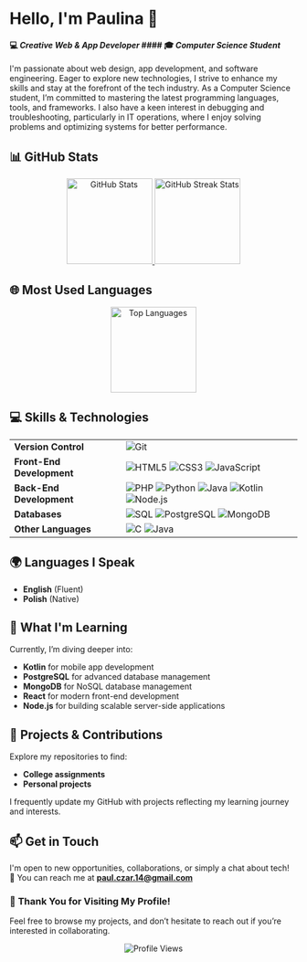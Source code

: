 # Hello, I'm Paulina 👋

#### 💻 *Creative Web & App Developer*                                                            #### 🎓 *Computer Science Student*

I'm passionate about web design, app development, and software engineering. Eager to explore new technologies, I strive to enhance my skills and stay at the forefront of the tech industry. As a Computer Science student, I’m committed to mastering the latest programming languages, tools, and frameworks. I also have a keen interest in debugging and troubleshooting, particularly in IT operations, where I enjoy solving problems and optimizing systems for better performance.


## 📊 **GitHub Stats**

<div align="center">
<a href="https://github.com/PaulinaCzarnota">
  <img src="https://github-readme-stats.vercel.app/api?username=PaulinaCzarnota&show_icons=true&theme=radical" alt="GitHub Stats" height="150"/>
  <img src="https://github-readme-streak-stats.herokuapp.com/?user=PaulinaCzarnota&theme=radical" alt="GitHub Streak Stats" height="150"/>
</a>
</div>


## 🌐 **Most Used Languages**

<div align="center">
  <a href="https://github.com/PaulinaCzarnota">
    <img src="https://github-readme-stats.vercel.app/api/top-langs/?username=PaulinaCzarnota&layout=compact&theme=radical" alt="Top Languages" height="150"/>
  </a>
</div>


## 💻 **Skills & Technologies**

<table>
  <tr>
    <td><strong>Version Control</strong></td>
    <td><img src="https://img.shields.io/badge/Git-F05032?style=flat&logo=git&logoColor=white" alt="Git"/></td>
  </tr>
  <tr>
    <td><strong>Front-End Development</strong></td>
    <td>
      <img src="https://img.shields.io/badge/HTML5-E34F26?style=flat&logo=html5&logoColor=white" alt="HTML5"/>
      <img src="https://img.shields.io/badge/CSS3-1572B6?style=flat&logo=css3&logoColor=white" alt="CSS3"/>
      <img src="https://img.shields.io/badge/JavaScript-F7DF1E?style=flat&logo=javascript&logoColor=black" alt="JavaScript"/>
    </td>
  </tr>
  <tr>
    <td><strong>Back-End Development</strong></td>
    <td>
      <img src="https://img.shields.io/badge/PHP-777BB4?style=flat&logo=php&logoColor=white" alt="PHP"/>
      <img src="https://img.shields.io/badge/Python-3776AB?style=flat&logo=python&logoColor=white" alt="Python"/>
      <img src="https://img.shields.io/badge/Java-007396?style=flat&logo=openjdk&logoColor=white" alt="Java"/>
      <img src="https://img.shields.io/badge/Kotlin-0095D5?style=flat&logo=kotlin&logoColor=white" alt="Kotlin"/>
      <img src="https://img.shields.io/badge/Node.js-339933?style=flat&logo=nodedotjs&logoColor=white" alt="Node.js"/>
    </td>
  </tr>
  <tr>
    <td><strong>Databases</strong></td>
    <td>
      <img src="https://img.shields.io/badge/SQL-003B57?style=flat&logo=postgresql&logoColor=white" alt="SQL"/>
      <img src="https://img.shields.io/badge/PostgreSQL-4169E1?style=flat&logo=postgresql&logoColor=white" alt="PostgreSQL"/>
      <img src="https://img.shields.io/badge/MongoDB-47A248?style=flat&logo=mongodb&logoColor=white" alt="MongoDB"/>
    </td>
  </tr>
  <tr>
    <td><strong>Other Languages</strong></td>
    <td>
      <img src="https://img.shields.io/badge/C-A8B9CC?style=flat&logo=c&logoColor=black" alt="C"/>
      <img src="https://img.shields.io/badge/Java-ED8B00?style=flat&logo=oracle&logoColor=black" alt="Java"/>
    </td>
  </tr>
</table>


## 🌍 **Languages I Speak**

- **English** (Fluent)  
- **Polish** (Native)


## 🌱 **What I'm Learning**

Currently, I’m diving deeper into:

- **Kotlin** for mobile app development  
- **PostgreSQL** for advanced database management  
- **MongoDB** for NoSQL database management  
- **React** for modern front-end development  
- **Node.js** for building scalable server-side applications


## 📂 **Projects & Contributions**

Explore my repositories to find:

- **College assignments**  
- **Personal projects**

I frequently update my GitHub with projects reflecting my learning journey and interests.


## 📫 **Get in Touch**

I'm open to new opportunities, collaborations, or simply a chat about tech!  
📧 You can reach me at **[paul.czar.14@gmail.com](mailto:paul.czar.14@gmail.com)**


### 🎉 **Thank You for Visiting My Profile!**

Feel free to browse my projects, and don’t hesitate to reach out if you’re interested in collaborating.

<div align="center">
  <img src="https://komarev.com/ghpvc/?username=PaulinaCzarnota&color=blue&style=flat" alt="Profile Views"/>
</div> 